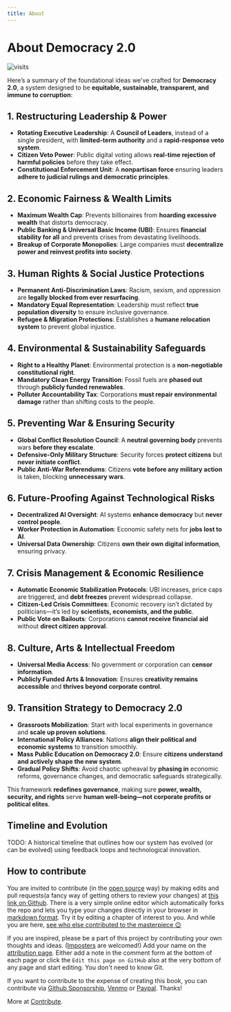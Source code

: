 ```yaml
---
title: About
---
```

# About Democracy 2.0

![visits](https://visit-counter.vercel.app/counter.png?page=https%3A%2F%2Fselwynpolit.github.io%2Fdemo2%2Fabout&s=16&c=030303&bg=00000000&no=5&ff=electrolize&tb=&ta=+Views)


Here’s a summary of the foundational ideas we've crafted for **Democracy 2.0**, a system designed to be **equitable, sustainable, transparent, and immune to corruption**:

## **1. Restructuring Leadership & Power**
- **Rotating Executive Leadership**: A **Council of Leaders**, instead of a single president, with **limited-term authority** and a **rapid-response veto system**.
- **Citizen Veto Power**: Public digital voting allows **real-time rejection of harmful policies** before they take effect.
- **Constitutional Enforcement Unit**: A **nonpartisan force** ensuring leaders **adhere to judicial rulings and democratic principles**.

## **2. Economic Fairness & Wealth Limits**
- **Maximum Wealth Cap**: Prevents billionaires from **hoarding excessive wealth** that distorts democracy.
- **Public Banking & Universal Basic Income (UBI)**: Ensures **financial stability for all** and prevents crises from devastating livelihoods.
- **Breakup of Corporate Monopolies**: Large companies must **decentralize power and reinvest profits into society**.

## **3. Human Rights & Social Justice Protections**
- **Permanent Anti-Discrimination Laws**: Racism, sexism, and oppression are **legally blocked from ever resurfacing**.
- **Mandatory Equal Representation**: Leadership must reflect **true population diversity** to ensure inclusive governance.
- **Refugee & Migration Protections**: Establishes a **humane relocation system** to prevent global injustice.

## **4. Environmental & Sustainability Safeguards**
- **Right to a Healthy Planet**: Environmental protection is a **non-negotiable constitutional right**.
- **Mandatory Clean Energy Transition**: Fossil fuels are **phased out** through **publicly funded renewables**.
- **Polluter Accountability Tax**: Corporations **must repair environmental damage** rather than shifting costs to the people.

## **5. Preventing War & Ensuring Security**
- **Global Conflict Resolution Council**: A **neutral governing body** prevents wars **before they escalate**.
- **Defensive-Only Military Structure**: Security forces **protect citizens** but **never initiate conflict**.
- **Public Anti-War Referendums**: Citizens **vote before any military action** is taken, blocking **unnecessary wars**.

## **6. Future-Proofing Against Technological Risks**
- **Decentralized AI Oversight**: AI systems **enhance democracy** but **never control people**.
- **Worker Protection in Automation**: Economic safety nets for **jobs lost to AI**.
- **Universal Data Ownership**: Citizens **own their own digital information**, ensuring privacy.

## **7. Crisis Management & Economic Resilience**
- **Automatic Economic Stabilization Protocols**: UBI increases, price caps are triggered, and **debt freezes** prevent widespread collapse.
- **Citizen-Led Crisis Committees**: Economic recovery isn’t dictated by politicians—it’s led by **scientists, economists, and the public**.
- **Public Vote on Bailouts**: Corporations **cannot receive financial aid** without **direct citizen approval**.

## **8. Culture, Arts & Intellectual Freedom**
- **Universal Media Access**: No government or corporation can **censor information**.
- **Publicly Funded Arts & Innovation**: Ensures **creativity remains accessible** and **thrives beyond corporate control**.

## **9. Transition Strategy to Democracy 2.0**
- **Grassroots Mobilization**: Start with local experiments in governance and **scale up proven solutions**.
- **International Policy Alliances**: Nations **align their political and economic systems** to transition smoothly.
- **Mass Public Education on Democracy 2.0**: Ensure **citizens understand and actively shape the new system**.
- **Gradual Policy Shifts**: Avoid chaotic upheaval by **phasing in** economic reforms, governance changes, and democratic safeguards strategically.

This framework **redefines governance**, making sure **power, wealth, security, and rights** serve **human well-being—not corporate profits or political elites**.





## Timeline and Evolution


TODO:   A historical timeline that outlines how our system has evolved (or can be evolved) using feedback loops and technological innovation.


## How to contribute
You are invited to contribute (in the [open source](open_source.md) way) by making edits and pull requests(a fancy way of getting others to review your changes) at [this link on Github](https://github.com/selwynpolit/demo2/tree/gh-pages/book). There is a very simple online editor which automatically forks the repo and lets you type your changes directly in your browser in [markdown format](https://github.github.com/gfm/). Try it by editing a chapter of interest to you. And while you are here, [see who else contributed to the masterpiece 😉](attribution)

If you are inspired, please be a part of this project by contributing your own thoughts and ideas. ([Imposters](https://events.drupal.org/drupalcon2021/news/youve-got-notes-about-impostor-syndrome) are welcomed!) Add your name on the [attribution page](attribution). Either add a note in the comment form at the bottom of each page or click the `Edit this page on GitHub` also at the very bottom of any page and start editing. You don't need to know Git.

If you want to contribute to the expense of creating this book, you can contribute via [Github Sponsorship](https://github.com/sponsors/selwynpolit), [Venmo](https://account.venmo.com/u/selwyn-polit) or [Paypal](https://www.paypal.com/paypalme/selwynpolit).  Thanks!

More at [Contribute](contribute.md).













